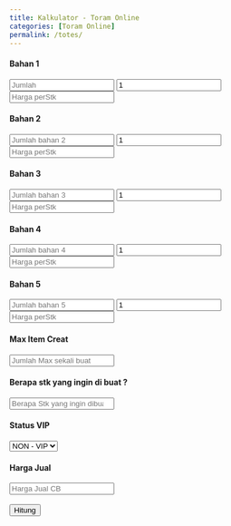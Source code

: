 ```yaml
---
title: Kalkulator - Toram Online
categories: [Toram Online]
permalink: /totes/
---
```

<form>
  <h4>Bahan 1</h4>
    <input type="number" id="bahan1" placeholder="Jumlah" name="bahan1">
    <input type="number" id="bahan1stk" value="1" placeholder="30/90/etc">
    <input type="number" id="bahan1harga" placeholder="Harga perStk">

 <br>
      <h4>Bahan 2</h4>
      <input type="number" id="bahan2" placeholder="Jumlah bahan 2">
      <input type="number" id="bahan2stk" value="1" placeholder="30/90/etc">
      <input type="number" id="bahan2harga" placeholder="Harga perStk">

  <br>
      <h4>Bahan 3</h4>
      <input type="number" id="bahan3" placeholder="Jumlah bahan 3">
      <input type="number" id="bahan3stk" value="1" placeholder="30/90/etc">
      <input type="number" id="bahan3harga" placeholder="Harga perStk">

  <br>
      <h4>Bahan 4</h4>
      <input type="number" id="bahan4" placeholder="Jumlah bahan 4">
      <input type="number" id="bahan4stk" value="1" placeholder="30/90/etc">
      <input type="number" id="bahan4harga" placeholder="Harga perStk">

  <br>
      <h4>Bahan 5</h4>
      <input type="number" id="bahan5" placeholder="Jumlah bahan 5">
      <input type="number" id="bahan5stk" value="1" placeholder="30/90/etc">
      <input type="number" id="bahan5harga" placeholder="Harga perStk">

  <br>
      <h4>Max Item Creat</h4>
      <input type="number" id="maxcreatitem" placeholder="Jumlah Max sekali buat">

  <br>
      <h4>Berapa stk yang ingin di buat ?</h4>
      <input type="number" id="needstk" placeholder="Berapa Stk yang ingin dibuat">

  <br>
      <h4>Status VIP</h4>
      <select name="vip" id="vip">
        <option value="0.09">VIP</option>
        <option value="0.1" selected>NON - VIP</option>
      </select>

  <br>
      <h4>Harga Jual</h4>
      <input type="number" id="hargajual" placeholder="Harga Jual CB">
  <br><br>
      <div class="categories">
        <button class="category" type="button" id="hitung">Hitung</button>
      </div>
</form>